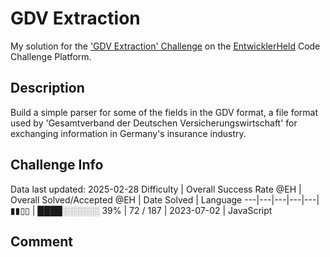 # GDV Extraction

My solution for the ['GDV Extraction' Challenge](https://platform.entwicklerheld.de/challenge/gdv-extraction?technology=JavaScript) on the [EntwicklerHeld](https://platform.entwicklerheld.de/) Code Challenge Platform.

## Description
Build a simple parser for some of the fields in the GDV format, a file format used by 'Gesamtverband der Deutschen Versicherungswirtschaft' for exchanging information in Germany's insurance industry.

## Challenge Info
Data last updated: 2025-02-28
Difficulty | Overall Success Rate @EH | Overall Solved/Accepted @EH | Date Solved | Language
---|---|---|---|---|
▮▮▯▯ | ████░░░░░░ 39% | 72 / 187 | 2023-07-02 | JavaScript

## Comment
